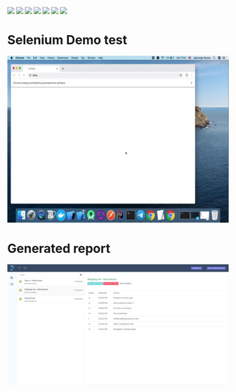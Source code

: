 <p float="left">
<img src="https://img.shields.io/badge/ Project - Maven - Green">
<img src="https://img.shields.io/badge/Design Pattern - Page Object Model - blueviolet">
<img src="https://img.shields.io/badge/ Framework - TestNG - Orange">
<img src="https://img.shields.io/badge/ Report - Extent Reports - Blue">
<img src="https://img.shields.io/badge/ Read Excel - POI XML - Pink">
<img src="https://img.shields.io/badge/ Test - Data Driven - Red">
<img src="https://img.shields.io/badge/ Test - Parallel - Purple">
</p>

<h1>Selenium Demo test </h1>
<p align="center">
<img src="demo.gif" height="380"> 
</p>

<h1> Generated report </h1>
<img src="report.png">
